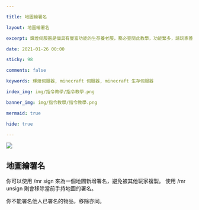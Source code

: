 ```yaml
---

title: 地圖繪署名

layout: 地圖繪署名

excerpt: 輝煌伺服器是個具有豐富功能的生存養老服，務必查閱此教學，功能繁多，請玩家善用 Ctrl + F 關鍵字查詢。

date: 2021-01-26 00:00

sticky: 98

comments: false

keywords: 輝煌伺服器, minecraft 伺服器, minecraft 生存伺服器

index_img: img/指令教學/指令教學.png

banner_img: img/指令教學/指令教學.png

mermaid: true

hide: true

---
```


<style>
:not([data-user-color-scheme]) th {
    position: sticky;
    top: 0;
    z-index: 10000;
    background-color: #eee;
}

[data-user-color-scheme="dark"] th {
    position: sticky;
    top: 0;
    z-index: 10000;
    background-color: #1f3144;
}
</style>

![](img/指令教學/橫幅.png) 

## 地圖繪署名
你可以使用 <span class="label label-success">/mr sign</span> 來為一個地圖新增署名，避免被其他玩家複製。
使用 <span class="label label-danger">/mr unsign</span> 則會移除當前手持地圖的署名。

你不能署名他人已署名的物品，移除亦同。

